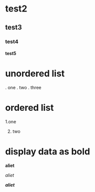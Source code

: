# test2
## test3
### test4
#### test5
 # unordered list
 . one
  . two
  . three
 # ordered list

1.one

2. two
# display data as bold
 **aliet**
 
*aliet*

***aliet***
